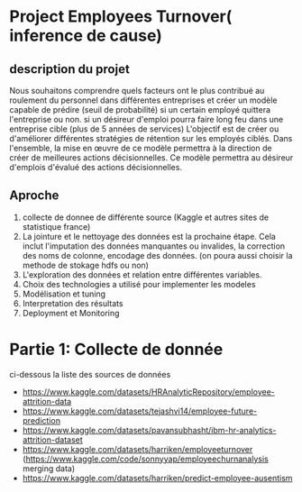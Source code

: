 # Project Employees Turnover( inference de cause)

## description du projet

 Nous souhaitons comprendre quels facteurs ont le plus contribué au roulement
 du personnel dans différentes entreprises et créer un modèle capable de prédire
 (seuil de probabilité) si un certain employé quittera l'entreprise ou non. si un désireur d'emploi
pourra faire long feu dans une entreprise cible (plus de 5 années de services)
 L'objectif est de créer ou d'améliorer différentes stratégies de 
rétention sur les employés ciblés. Dans l'ensemble, la mise en œuvre de ce modèle permettra 
à la direction de créer de meilleures actions décisionnelles. Ce modèle permettra au désireur d'emplois
d'évalué des actions décisionnelles.

## Aproche
1) collecte de donnee de différente source (Kaggle et autres sites de statistique france)
2) La jointure et le nettoyage des données est la prochaine étape. Cela inclut l'imputation des données manquantes ou
invalides, la correction des noms de colonne, encodage des données. (on poura aussi choisir la methode de stokage hdfs ou non)
3) L'exploration des données et relation entre différentes variables.
4) Choix des technologies a utilisé pour implementer les modeles
5) Modélisation et tuning
6) Interpretation des résultats
7) Deployment et Monitoring

# Partie 1: Collecte de donnée
ci-dessous la liste des sources de données
- https://www.kaggle.com/datasets/HRAnalyticRepository/employee-attrition-data
- https://www.kaggle.com/datasets/tejashvi14/employee-future-prediction
- https://www.kaggle.com/datasets/pavansubhasht/ibm-hr-analytics-attrition-dataset
- https://www.kaggle.com/datasets/harriken/employeeturnover (https://www.kaggle.com/code/sonnyyap/employeechurnanalysis merging data)
- https://www.kaggle.com/datasets/harriken/predict-employee-ausentism
